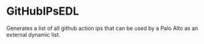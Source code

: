 # GitHubIPsEDL
Generates a list of all github action ips that can be used by a Palo Alto as an external dynamic list.
